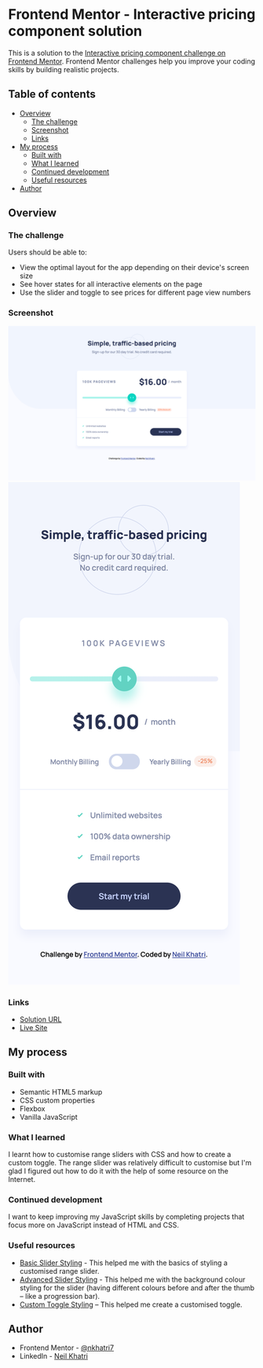 # Frontend Mentor - Interactive pricing component solution

This is a solution to the [Interactive pricing component challenge on Frontend Mentor](https://www.frontendmentor.io/challenges/interactive-pricing-component-t0m8PIyY8). Frontend Mentor challenges help you improve your coding skills by building realistic projects. 

## Table of contents

- [Overview](#overview)
  - [The challenge](#the-challenge)
  - [Screenshot](#screenshot)
  - [Links](#links)
- [My process](#my-process)
  - [Built with](#built-with)
  - [What I learned](#what-i-learned)
  - [Continued development](#continued-development)
  - [Useful resources](#useful-resources)
- [Author](#author)

## Overview

### The challenge

Users should be able to:

- View the optimal layout for the app depending on their device's screen size
- See hover states for all interactive elements on the page
- Use the slider and toggle to see prices for different page view numbers

### Screenshot

![](./design/completed-designs/completed-desktop.png)
![](./design/completed-designs/completed-mobile.png)

### Links

- [Solution URL](https://www.frontendmentor.io/solutions/interactive-pricing-component-using-flexbox--9cwvI7kK)
- [Live Site](https://interactive-pricing-component-nkhatri7.vercel.app/)

## My process

### Built with

- Semantic HTML5 markup
- CSS custom properties
- Flexbox
- Vanilla JavaScript

### What I learned

I learnt how to customise range sliders with CSS and how to create a custom toggle. The range slider was relatively difficult to customise but I'm glad I figured out how to do it with the help of some resource on the Internet.

### Continued development

I want to keep improving my JavaScript skills by completing projects that focus more on JavaScript instead of HTML and CSS.

### Useful resources

- [Basic Slider Styling](https://www.w3schools.com/howto/howto_js_rangeslider.asp) - This helped me with the basics of styling a customised range slider.
- [Advanced Slider Styling](https://stackoverflow.com/questions/18389224/how-to-style-html5-range-input-to-have-different-color-before-and-after-slider) - This helped me with the background colour styling for the slider (having different colours before and after the thumb – like a progression bar).
- [Custom Toggle Styling](https://www.w3schools.com/howto/howto_css_switch.asp) – This helped me create a customised toggle.

## Author

- Frontend Mentor - [@nkhatri7](https://www.frontendmentor.io/profile/nkhatri7)
- LinkedIn - [Neil Khatri](https://www.linkedin.com/in/neilkhatri/)
